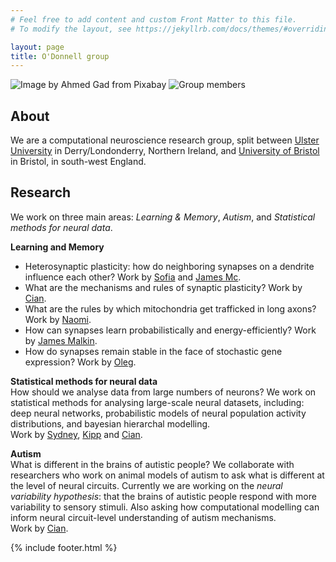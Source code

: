 ```yaml
---
# Feel free to add content and custom Front Matter to this file.
# To modify the layout, see https://jekyllrb.com/docs/themes/#overriding-theme-defaults

layout: page
title: O'Donnell group
---
```

![Image by Ahmed Gad from Pixabay](https://github.com/odonnellgroup/odonnellgroup.github.io/raw/master/docs/banner_small.png)
![Group members](https://github.com/odonnellgroup/odonnellgroup.github.io/raw/master/docs/everyone.jpg)

## About ##

We are a computational neuroscience research group, split between [Ulster University](http://www.ulster.ac.uk) in Derry/Londonderry, Northern Ireland, and [University of Bristol](http://www.bristol.ac.uk) in Bristol, in south-west England.

## Research ##
We work on three main areas: *Learning & Memory*, *Autism*, and *Statistical methods for neural data*.

**Learning and Memory**  
- Heterosynaptic plasticity: how do neighboring synapses on a dendrite influence each other? Work by [Sofia](https://odonnellgroup.github.io/people/Sofia_Raak) and [James Mc](https://odonnellgroup.github.io/people/James_Mcallister).  
- What are the mechanisms and rules of synaptic plasticity? Work by [Cian](https://odonnellgroup.github.io/people/Cian_Odonnell).  
- What are the rules by which mitochondria get trafficked in long axons? Work by [Naomi](https://odonnellgroup.github.io/people/Naomi_Berthaut).  
- How can synapses learn probabilistically and energy-efficiently? Work by [James Malkin](https://odonnellgroup.github.io/people/James_Malkin).
- How do synapses remain stable in the face of stochastic gene expression? Work by [Oleg](https://odonnellgroup.github.io/people/Oleg_Senkevich).


**Statistical methods for neural data**  
How should we analyse data from large numbers of neurons? We work on statistical methods for analysing large-scale neural datasets, including: deep neural networks, probabilistic models of neural population activity distributions, and bayesian hierarchal modelling.<br/>
Work by [Sydney](https://odonnellgroup.github.io/people/Sydney_Dimmock), [Kipp](https://odonnellgroup.github.io/people/Kipp_Freud) and [Cian](https://odonnellgroup.github.io/people/Cian_Odonnell).


**Autism**  
What is different in the brains of autistic people? We collaborate with researchers who work on animal models of autism to ask what is different at the level of neural circuits. Currently we are working on the *neural variability hypothesis*: that the brains of autistic people respond with more variability to sensory stimuli. Also asking how computational modelling can inform neural circuit-level understanding of autism mechanisms.<br/>
Work by [Cian](https://odonnellgroup.github.io/people/Cian_Odonnell).

{% include footer.html %}
